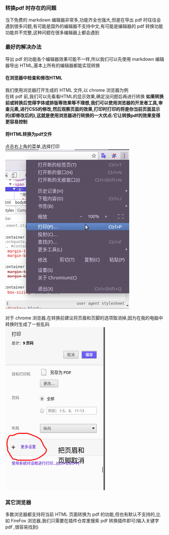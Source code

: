 ### 转换pdf 时存在的问题
当下免费的 markdown 编辑器非常多,功能齐全也强大,但是在导出 pdf 时往往会遇到很多问题,有可能是国外的编辑器不支持中文,有可能是编辑器的 pdf 转换功能功能并不完整,这种问题在很多编辑器上都会遇到  

### 最好的解决办法  
导出 pdf 的功能各个编辑器效果可能不一样,所以我们可以先使用 markdown 编辑器导出 HTML,基本上所有的编辑器都能实现转换  
#### 在浏览器中检查和修改HTML  
我们使用浏览器打开生成的 HTML 文件,以 chrome 浏览器为例  
在转 pdf 前,我们可以先看看HTML的显示效果,确定没问题后再进行转换
**如果转换前或转换后觉得字体或排版等效果等不理想,我们可以使用浏览器的开发者工具,审查元素,进行CSS的修改,然后观察页面的效果,打印时打印的将是你当前页面显示的(即修改后的),这就是使用浏览器进行转换的一大优点:它让转换pdf的效果变得更容易控制**    

#### 将HTML转换为pdf文件
点击右上角的菜单,选择打印  
![](img/menu.png)

对于 chrome 浏览器,在转换前建议将页眉和页脚的选项取消掉,因为在我的电脑中转换时生成了一些乱码  
![](img/setting.png)  

### 其它浏览器  
多数浏览器都支持将当前 HTML 页面转换为 pdf 的功能,但也有默认不支持的,比如 FireFox 浏览器,我们只需要在插件仓库里搜索 pdf 转换插件即可(输入关键字 pdf ,很容易找到)